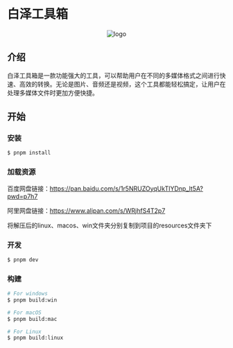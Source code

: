 # 白泽工具箱

<p align="center">
  <img src="/build/icon.ico" alt="logo">
</p>

## 介绍

白泽工具箱是一款功能强大的工具，可以帮助用户在不同的多媒体格式之间进行快速、高效的转换。无论是图片、音频还是视频，这个工具都能轻松搞定，让用户在处理多媒体文件时更加方便快捷。

## 开始

### 安装

```bash
$ pnpm install
```

### 加载资源

百度网盘链接：https://pan.baidu.com/s/1r5NRUZOyqUkTIYDnp_lt5A?pwd=p7h7

阿里网盘链接：https://www.alipan.com/s/WRjhfS4T2p7

将解压后的linux、macos、win文件夹分别复制到项目的resources文件夹下

### 开发

```bash
$ pnpm dev
```

### 构建

```bash
# For windows
$ pnpm build:win

# For macOS
$ pnpm build:mac

# For Linux
$ pnpm build:linux
```
